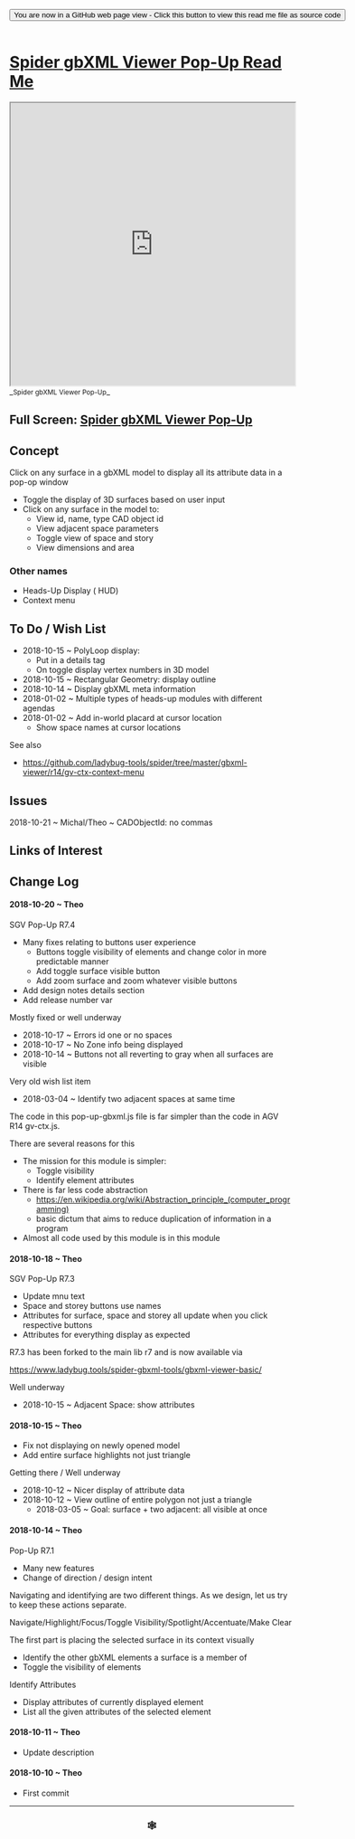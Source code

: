 
<span style=display:none; >[You are now in a GitHub source code view - click this link to view Read Me file as a web page]( https://www.ladybug.tools/spider-gbxml-tools/#cookbook/spider-gbxml-viewer-pop-up/README.md "View file as a web page." ) </span>

<div><input type=button class = 'btn btn-secondary btn-sm' onclick="window.location.href='https://github.com/ladybug-tools/spider-gbxml-tools/blob/master/cookbook/spider-gbxml-viewer-pop-up/README.md'";
value='You are now in a GitHub web page view - Click this button to view this read me file as source code' ></div>

<br>

# [Spider gbXML Viewer Pop-Up Read Me]( #cookbook/spider-gbxml-viewer-pop-up/README.md )


<iframe src=https://www.ladybug.tools/spider-gbxml-tools/cookbook/spider-gbxml-viewer-pop-up/index.html width=100% height=500px >Iframes are not viewable in GitHub source code views</iframe>
_<small>Spider gbXML Viewer Pop-Up</small>_

## Full Screen: [Spider gbXML Viewer Pop-Up]( https://www.ladybug.tools/spider-gbxml-tools/cookbook/spider-gbxml-viewer-pop-up/r7/spider-gbxml-viewer-pop-up.html )



## Concept

Click on any surface in a gbXML model to display all its attribute data in a pop-op window

* Toggle the display of 3D surfaces based on user input
* Click on any surface in the model to:
	* View id, name, type CAD object id
	* View adjacent space parameters
	* Toggle view of space and story
	* View dimensions and area

### Other names

* Heads-Up Display ( HUD)
* Context menu


## To Do / Wish List

* 2018-10-15 ~ PolyLoop display:
	* Put in a details tag
	* On toggle display vertex numbers in 3D model
* 2018-10-15 ~ Rectangular Geometry: display outline
* 2018-10-14 ~ Display gbXML meta information
* 2018-01-02 ~ Multiple types of heads-up modules with different agendas
* 2018-01-02 ~ Add in-world placard at cursor location
	* Show space names at cursor locations

See also

* https://github.com/ladybug-tools/spider/tree/master/gbxml-viewer/r14/gv-ctx-context-menu



## Issues

2018-10-21 ~ Michal/Theo ~ CADObjectId: no commas



## Links of Interest



## Change Log


#### 2018-10-20 ~ Theo

SGV Pop-Up R7.4
* Many fixes relating to buttons user experience
	* Buttons toggle visibility of elements and change color in more predictable manner
	* Add toggle surface visible button
	* Add zoom surface and zoom whatever visible buttons
* Add design notes details section
* Add release number var

Mostly fixed or well underway

* 2018-10-17 ~ Errors id one or no spaces
* 2018-10-17 ~ No Zone info being displayed
* 2018-10-14 ~ Buttons not all reverting to gray when all surfaces are visible

Very old wish list item
* 2018-03-04 ~ Identify two adjacent spaces at same time


The code in this pop-up-gbxml.js file is far simpler than the code in AGV R14 gv-ctx.js.

There are several reasons for this
* The mission for this module is simpler:
	* Toggle visibility
	* Identify element attributes
* There is far less code abstraction
	* https://en.wikipedia.org/wiki/Abstraction_principle_(computer_programming)
	* basic dictum that aims to reduce duplication of information in a program
* Almost all code used by this module is in this module



#### 2018-10-18 ~ Theo

SGV Pop-Up R7.3
* Update mnu text
* Space and storey buttons use names
* Attributes for surface, space and storey all update when you click respective buttons
* Attributes for everything display as expected

R7.3 has been forked to the main lib r7 and is now available via

https://www.ladybug.tools/spider-gbxml-tools/gbxml-viewer-basic/


Well underway
* 2018-10-15 ~ Adjacent Space: show attributes


#### 2018-10-15 ~ Theo

* Fix not displaying on newly opened model
* Add entire surface highlights not just triangle

Getting there / Well underway

* 2018-10-12 ~ Nicer display of attribute data
* 2018-10-12 ~ View outline of entire polygon not just a triangle
	* 2018-03-05 ~ Goal: surface + two adjacent: all visible at once

#### 2018-10-14 ~ Theo

Pop-Up R7.1
* Many new features
* Change of direction / design intent


Navigating and identifying are two different things. As we design, let us try to keep these actions separate.

Navigate/Highlight/Focus/Toggle Visibility/Spotlight/Accentuate/Make Clear

The first part is placing the selected surface in its context visually
* Identify the other gbXML elements a surface is a member of
* Toggle the visibility of elements

Identify Attributes
* Display attributes of currently displayed element
* List all the given attributes of the selected element

#### 2018-10-11 ~ Theo

* Update description

#### 2018-10-10 ~ Theo

* First commit


***

### <center title="Howdy! My web is better than yours. ;-)" ><a href=javascript:window.scrollTo(0,0); style="text-decoration:none !important;" > &#x1f578; </a></center>




